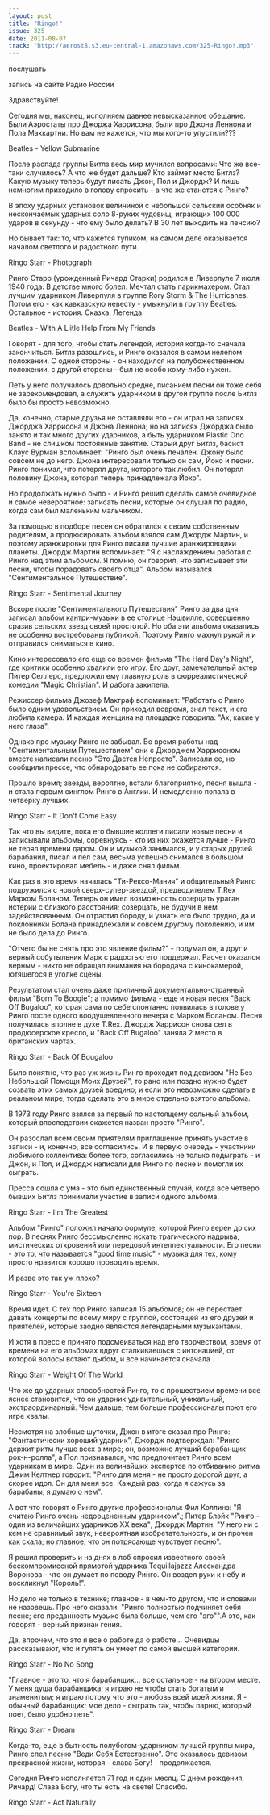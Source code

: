 ```yaml
---
layout: post
title: "Ringo!"
issue: 325
date: 2011-08-07
track: "http://aerost8.s3.eu-central-1.amazonaws.com/325-Ringo!.mp3"
---
```


послушать

запись на сайте Радио России

Здравствуйте!

Сегодня мы, наконец, исполняем давнее невысказанное обещание. Были Аэростаты про Джоржа Харрисона, были про Джона Леннона и Пола Маккартни. Но вам не кажется, что мы кого-то упустили???

Beatles - Yellow Submarine

После распада группы Битлз весь мир мучился вопросами: Что же все-таки случилось? А что же будет дальше? Кто займет место Битлз? Какую музыку теперь будут писать Джон, Пол и Джордж? И лишь немногим приходило в голову спросить - а что же станется с Ринго?

В эпоху ударных установок величиной с небольшой сельский особняк и нескончаемых ударных соло 8-руких чудовищ, играющих 100 000 ударов в секунду - что ему было делать? В 30 лет выходить на пенсию?

Но бывает так: то, что кажется тупиком, на самом деле оказывается началом светлого и радостного пути.

Ringo Starr - Photograph

Ринго Старр (урожденный Ричард Старки) родился в Ливерпуле 7 июля 1940 года. В детстве много болел. Мечтал стать парикмахером. Стал лучшим ударником Ливерпуля в группе Rory Storm & The Hurricanes. Потом его - как кавказскую невесту - умыкнули в группу Beatles. Остальное - история. Сказка. Легенда.

Beatles - With A Liitle Help From My Friends

Говорят - для того, чтобы стать легендой, история когда-то сначала закончиться. Битлз разошлись, и Ринго оказался в самом нелепом положении. С одной стороны - он находился на полубожественном положении, с другой стороны - был не особо кому-либо нужен.

Петь у него получалось довольно средне, писанием песни он тоже себя не зарекомендовал, а служить ударником в другой группе после Битлз было бы просто невозможно.

Да, конечно, старые друзья не оставляли его - он играл на записях Джорджа Харрисона и Джона Леннона; но на записях Джорджа было занято и так много других ударников, а быть ударником Plastic Ono Band - не слишком постоянные занятие. Старый друг Битлз, басист Клаус Вурман вспоминает: "Ринго был очень печален. Джону было совсем не до него. Джона интересовали только он сам, Йоко и песни. Ринго понимал, что потерял друга, которого так любил. Он потерял половину Джона, которая теперь принадлежала Йоко".

Но продолжать нужно было - и Ринго решил сделать самое очевидное и самое невероятное: записать песни, которые он слушал по радио, когда сам был маленьким мальчиком.

За помощью в подборе песен он обратился к своим собственным родителям, а продюсировать альбом взялся сам Джордж Мартин, и поэтому аранжировки для Ринго писали лучшие аранжировщики планеты. Джордж Мартин вспоминает: "Я с наслаждением работал с Ринго над этим альбомом. Я помню, он говорил, что записывает эти песни, чтобы порадовать своего отца". Альбом назывался "Сентиментальное Путешествие".

Ringo Starr - Sentimental Journey

Вскоре после "Сентиментального Путешествия" Ринго за два дня записал альбом кантри-музыки в ее столице Нэшвилле, совершенно сразив сельских звезд своей простотой. Но оба эти альбома оказались не особенно востребованы публикой. Поэтому Ринго махнул рукой и и отправился сниматься в кино.

Кино интересовало его еще со времен фильма "The Hard Day's Night", где критики особенно хвалили его игру. Его друг, замечательный актер Питер Селлерс, предложил ему главную роль в сюрреалистической комедии "Magic Christian". И работа закипела.

Режиссер фильма Джозеф Макграф вспоминает: "Работать с Ринго было одним удовольствием. Он приходил вовремя, знал текст, и его любила камера. И каждая женщина на площадке говорила: "Ах, какие у него глаза".

Однако про музыку Ринго не забывал. Во время работы над "Сентиментальным Путешествием" они с Джорджем Харрисоном вместе написали песню "Это Дается Непросто". Записали ее, но сообщили прессе, что обнародовать ее пока не собираются.

Прошло время; звезды, вероятно, встали благоприятно, песня вышла - и стала первым синглом Ринго в Англии. И немедленно попала в четверку лучших.

Ringo Starr - It Don't Come Easy

Так что вы видите, пока его бывшие коллеги писали новые песни и записывали альбомы, соревнуясь - кто из них окажется лучше - Ринго не терял времени даром. Он и музыкой занимался, и у старых друзей барабанил, писал и пел сам, весьма успешно снимался в большом кино, проектировал мебель - и даже снял фильм.

Как раз в это время началась "Ти-Рексо-Мания" и общительный Ринго подружился с новой сверх-супер-звездой, предводителем T.Rex Марком Боланом. Теперь он имел возможность созерцать ураган истерии с близкого расстояния; созерцать, не будучи в нем задействованным. Он отрастил бороду, и узнать его было трудно, да и поклонники Болана принадлежали к совсем другому поколению, и им не было дела до Ринго.

"Отчего бы не снять про это явление фильм?" - подумал он, а друг и верный собутыльник Марк с радостью его поддержал. Расчет оказался верным - никто не обращал внимания на бородача с кинокамерой, ютящегося в уголке сцены.

Результатом стал очень даже приличный документально-странный фильм "Born To Boogie"; а помимо фильма - еще и новая песня "Back Off Bugaloo", которая сама по себе спонтанно появилась в голове у Ринго после одного воодушевленного вечера с Марком Боланом. Песня получилась вполне в духе T.Rex. Джордж Харрисон снова сел в продюсерское кресло, и "Back Off Bugaloo" заняла 2 место в британских чартах.

Ringo Starr - Back Of Bougaloo

Было понятно, что раз уж жизнь Ринго проходит под девизом "Не Без Небольшой Помощи Моих Друзей", то рано или поздно нужно будет созвать этих самых друзей воедино; и если это невозможно сделать в реальном мире, тогда сделать это в мире отдельно взятого альбома.

В 1973 году Ринго взялся за первый по настоящему сольный альбом, который впоследствии окажется назван просто "Ринго".

Он разослал всем своим приятелям приглашение принять участие в записи - и, конечно, все согласились. И в первую очередь - участники любимого коллектива: более того, согласились не только подыграть - и Джон, и Пол, и Джордж написали для Ринго по песне и помогли их сыграть.

Пресса сошла с ума - это был единственный случай, когда все четверо бывших Битлз принимали участие в записи одного альбома.

Ringo Starr - I'm The Greatest

Альбом "Ринго" положил начало формуле, которой Ринго верен до сих пор. В песнях Ринго бессмысленно искать трагического надрыва, мистических откровений или передовой интеллектуальности. Его песни - это то, что называется "good time music" - музыка для тех, кому просто нравится хорошо проводить время.

И разве это так уж плохо?

Ringo Starr - You're Sixteen

Время идет. С тех пор Ринго записал 15 альбомов; он не перестает давать концерты по всему миру с группой, состоящей из его друзей и приятелей, которые заодно являются легендарными музыкантами.

И хотя в пресс е принято подсмеиваться над его творчеством, время от времени на его альбомах вдруг сталкиваешься с интонацией, от которой волосы встают дыбом, и все начинается сначала .

Ringo Starr - Weight Of The World

Что же до ударных способностей Ринго, то с прошествием времени все яснее становится, что он ударник удивительный, уникальный, экстраординарный. Чем дальше, тем больше профессионалы поют его игре хвалы.

Несмотря на злобные шуточки, Джон в итоге сказал про Ринго: "Фантастически хороший ударник", Джордж подтверждал: "Ринго держит ритм лучше всех в мире; он, возможно лучший барабанщик рок-н-ролла", а Пол признавался, что предпочитает Ринго всем ударникам в мире. Один из величайших экспертов по отбиванию ритма Джим Келтнер говорит: "Ринго для меня - не просто дорогой друг, а скорее идол. Он для меня все. Каждый раз, когда я сажусь за барабаны, я думаю о нем".

А вот что говорят о Ринго другие профессионалы: Фил Коллинз: "Я считаю Ринго очень недооцененным ударником".; Питер Блэйк "Ринго - один из величайших ударников XX века"; Джордж Мартин: "У него ни с кем не сравнимый звук, невероятная изобретательность, и он прочен как скала; но главное, что он потрясающе чувствует песню".

Я решил проверить и на днях в лоб спросил известного своей бескомпромиссной прямотой ударника Tequillajazzz Алескандра Воронова - что он думает по поводу Ринго. Он воздел руки к небу и воскликнул "Король!".

Но дело не только в технике; главное - в чем-то другом, что и словами не назовешь. Про него сказали: "Ринго полностью подчиняет себя песне; его преданность музыке была больше, чем его "эго"".А это, как говорят - верный признак гения.

Да, впрочем, что это я все о работе да о работе... Очевидцы рассказывают, что и гулять он умеет по самой высшей категории.

Ringo Starr - No No Song

"Главное - это то, что я барабанщик... все остальное - на втором месте. У меня душа барабанщика; я играю не чтобы стать богатым и знаменитым; я играю потому что это - любовь всей моей жизни. Я - обычный барабанщик; мое дело - сыграть так, чтобы парню, который поет, было удобно петь".

Ringo Starr - Dream

Когда-то, еще в бытность полубогом-ударником лучшей группы мира, Ринго спел песню "Веди Себя Естественно". Это оказалось девизом прекрасной жизни, которая - слава Богу! - продолжается.

Сегодня Ринго исполняется 71 год и один месяц. С днем рождения, Ричард! Слава Богу, что ты есть на свете! Спасибо.

Ringo Starr - Act Naturally
